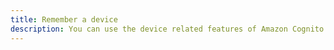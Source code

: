 ```yaml
---
title: Remember a device
description: You can use the device related features of Amazon Cognito UserPools by enabling the Devices features. Go to your Cognito UserPool, click on Devices in Left Navigation Menu and chose one of User Opt In or Always.
---
```


<inline-fragment platform="js" src="~/lib/auth/fragments/common/device_features/common.md"></inline-fragment>
<inline-fragment platform="ios" src="~/lib/auth/fragments/common/device_features/common.md"></inline-fragment>
<inline-fragment platform="android" src="~/lib/auth/fragments/common/device_features/common.md"></inline-fragment>
<inline-fragment platform="flutter" src="~/lib/auth/fragments/common/device_features/common.md"></inline-fragment>
